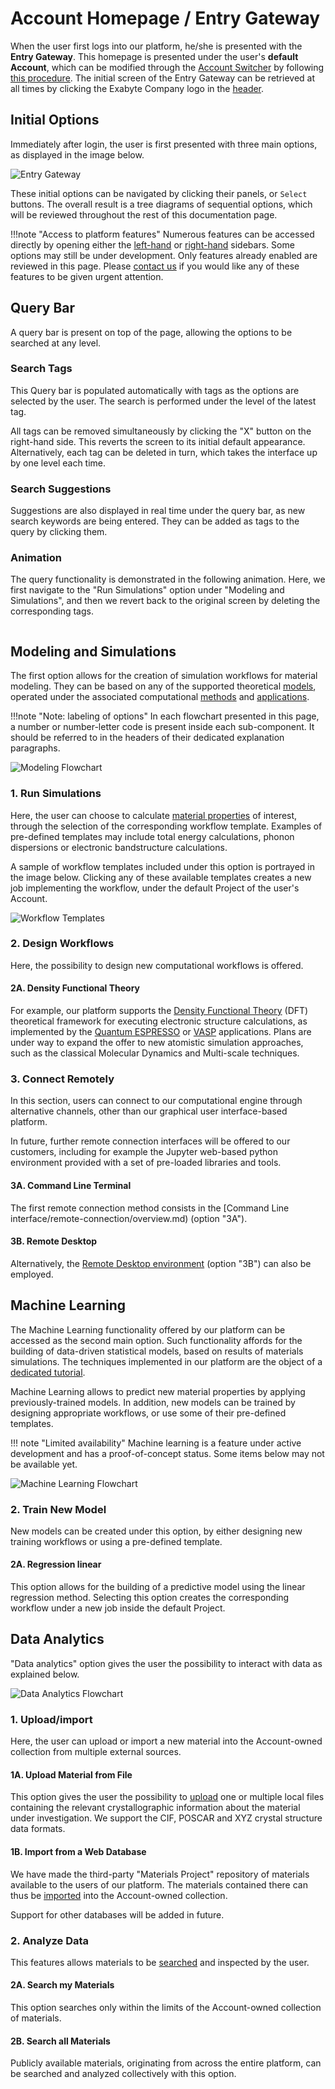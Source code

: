 # Account Homepage / Entry Gateway

When the user first logs into our platform, he/she is presented with the **Entry Gateway**. This homepage is presented under the user's **default Account**, which can be modified through the [Account Switcher](../../accounts/ui/switcher.md) by following [this procedure](../../entities-general/actions/set-default.md). The initial screen of the Entry Gateway can be retrieved at all times by clicking the Exabyte Company logo in the [header](../header-footer.md). 

## Initial Options

Immediately after login, the user is first presented with three main options, as displayed in the image below. 

![Entry Gateway](../../images/ui/entry-gateway.png "Entry Gateway")

These initial options can be navigated by clicking their panels, or `Select` buttons. The overall result is a tree diagrams of sequential options, which will be reviewed throughout the rest of this documentation page. 

!!!note "Access to platform features"
    Numerous features can be accessed directly by opening either the [left-hand](../left-sidebar.md) or [right-hand](../right-sidebar.md) sidebars. Some options may still be under development. Only features already enabled are reviewed in this page. Please [contact us](../../ui/support.md) if you would like any of these features to be given urgent attention. 

## Query Bar

A query bar <i class="zmdi zmdi-search zmdi-hc-border"></i> is present on top of the page, allowing the options to be searched at any level. 

### Search Tags

This Query bar is populated automatically with tags as the options are selected by the user. The search is performed under the level of the latest tag.

All tags can be removed simultaneously by clicking the "X" button on the right-hand side. This reverts the screen to its initial default appearance. Alternatively, each tag can be deleted in turn, which takes the interface up by one level each time.

### Search Suggestions

Suggestions are also displayed in real time under the query bar, as new search keywords are being entered. They can be added as tags to the query by clicking them. 

### Animation

The query functionality is demonstrated in the following animation. Here, we first navigate to the "Run Simulations" option under "Modeling and Simulations", and then we revert back to the original screen by deleting the corresponding tags.

<img data-gifffer="/images/ui/gateway-query.gif" />


## Modeling and Simulations <i class="zmdi zmdi-cloud-outline-alt"></i>

The first option allows for the creation of simulation workflows for material modeling. They can be based on any of the supported theoretical [models](../../models/overview.md), operated under the associated computational [methods](../../methods/overview.md) and [applications](../../software-directory/overview.md). 


!!!note "Note: labeling of options"
    In each flowchart presented in this page, a number or number-letter code is present inside each sub-component. It should be referred to in the headers of their dedicated explanation paragraphs.

![Modeling Flowchart](../../images/ui/modeling-flowchart.png "Modeling Flowchart")

### 1. Run Simulations 

Here, the user can choose to calculate [material properties](../../properties/overview.md) of interest, through the selection of the corresponding workflow template. Examples of pre-defined templates may include total energy calculations, phonon dispersions or electronic bandstructure calculations. 

A sample of workflow templates included under this option is portrayed in the image below. Clicking any of these available templates creates a new job implementing the workflow, under the default Project of the user's Account.

![Workflow Templates](../../images/ui/workflow-templates.png "Workflow Templates")


### 2. Design Workflows 

Here, the possibility to design new computational workflows is offered. 

#### 2A. Density Functional Theory 

For example, our platform supports the [Density Functional Theory](../../models-directory/dft/overview.md) (DFT) theoretical framework for executing electronic structure calculations, as implemented by the [Quantum ESPRESSO](../../software/modeling/quantum-espresso.md) or [VASP](../../software/modeling/vasp.md) applications. Plans are under way to expand the offer to new atomistic simulation approaches, such as the classical Molecular Dynamics and Multi-scale techniques. 

### 3. Connect Remotely 

In this section, users can connect to our computational engine through alternative channels, other than our graphical user interface-based platform. 

In future, further remote connection interfaces will be offered to our customers, including for example the Jupyter web-based python environment provided with a set of pre-loaded libraries and tools.

#### 3A. Command Line Terminal 

The first remote connection method consists in the [Command Line interface/remote-connection/overview.md) (option "3A"). 

#### 3B. Remote Desktop 

Alternatively, the [Remote Desktop environment](../../remote-connection/remote-desktop.md) (option "3B") can also be employed. 


## Machine Learning <i class="zmdi zmdi-graduation-cap"></i>

The Machine Learning functionality offered by our platform can be accessed as the second main option. Such functionality affords for the building of data-driven statistical models, based on results of materials simulations. The techniques implemented in our platform are the object of a [dedicated tutorial](../../tutorials/ml/train-ml-model.md).

Machine Learning allows to predict new material properties by applying previously-trained models. In addition, new models can be trained by designing appropriate workflows, or use some of their pre-defined templates.

!!! note "Limited availability"
    Machine learning is a feature under active development and has a proof-of-concept status. Some items below may not be available yet. 

![Machine Learning Flowchart](../../images/ui/ml-flowchart.png "Machine Learning Flowchart")

### 2. Train New Model 

New models can be created under this option, by either designing new training workflows or using a pre-defined template.

#### 2A. Regression linear 

This option allows for the building of a predictive model using the linear regression method. Selecting this option creates the corresponding workflow under a new job inside the default Project. 

## Data Analytics <i class="zmdi zmdi-search"></i>

"Data analytics" option gives the user the possibility to interact with data as explained below. 

![Data Analytics Flowchart](../../images/ui/data-flowchart.png "Data Analytics Flowchart")

### 1. Upload/import 

Here, the user can upload or import a new material into the Account-owned collection from multiple external sources.

#### 1A. Upload Material from File 

This option gives the user the possibility to [upload](../../materials/actions/upload.md) one or multiple local files containing the relevant crystallographic information about the material under investigation. We support the CIF, POSCAR and XYZ crystal structure data formats.

#### 1B. Import from a Web Database 

We have made the third-party "Materials Project" repository of materials available to the users of our platform. The materials contained there can thus be [imported](../../materials/actions/import.md) into the Account-owned collection.

Support for other databases will be added in future.

### 2. Analyze Data 

This features allows materials to be [searched](../../entities-general/actions/search.md) and inspected by the user. 

#### 2A. Search my Materials 

This option searches only within the limits of the Account-owned collection of materials.

#### 2B. Search all Materials 

Publicly available materials, originating from across the entire platform, can be searched and analyzed collectively with this option.
